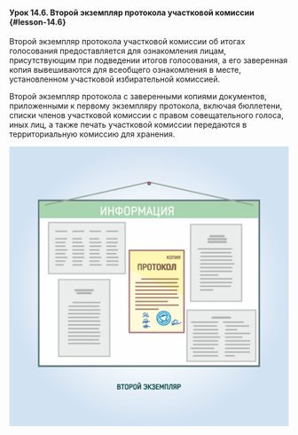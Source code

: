 #### Урок 14.6. Второй экземпляр протокола участковой комиссии {#lesson-14.6}

Второй экземпляр протокола участковой комиссии об итогах голосования предоставляется для ознакомления лицам, присутствующим при подведении итогов голосования, а его заверенная копия вывешиваются для всеобщего ознакомления в месте, установленном участковой избирательной комиссией.

Второй экземпляр протокола с заверенными копиями документов, приложенными к первому экземпляру протокола, включая бюллетени, списки членов участковой комиссии с правом совещательного голоса, иных лиц, а также печать участковой комиссии передаются в территориальную комиссию для хранения.

![Рисунок 14.6.1. Второй экземпляр протокола вывешиваются для всеобщего ознакомления.](./4.14.6.1.svg)
